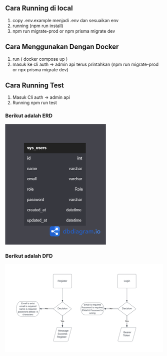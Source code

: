 
## Cara Running di local
1. copy .env.example menjadi .env dan sesuaikan env
2. running (npm run install)
3. npm run migrate-prod or npm prisma migrate dev

## Cara Menggunakan Dengan Docker
1. run ( docker compose up )
2. masuk ke cli auth -> admin api terus printahkan (npm run migrate-prod or npx prisma migrate dev)
## Cara Running Test
1. Masuk Cli auth -> admin api
2. Running npm run test

### Berikut adalah ERD
![image info](./photos/auth%20system.png)
### Berikut adalah DFD
![image info](./photos/flow.png)